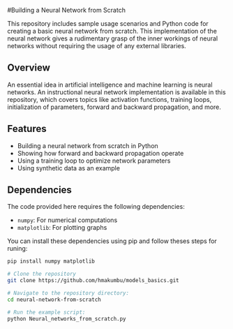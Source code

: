 #Building a Neural Network from Scratch

This repository includes sample usage scenarios and Python code for creating a basic neural network from scratch. This implementation of the neural network gives a rudimentary grasp of the inner workings of neural networks without requiring the usage of any external libraries.

## Overview

An essential idea in artificial intelligence and machine learning is neural networks. An instructional neural network implementation is available in this repository, which covers topics like activation functions, training loops, initialization of parameters, forward and backward propagation, and more.

## Features

- Building a neural network from scratch in Python 
- Showing how forward and backward propagation operate 
- Using a training loop to optimize network parameters 
- Using synthetic data as an example

## Dependencies

The code provided here requires the following dependencies:

- `numpy`: For numerical computations
- `matplotlib`: For plotting graphs

You can install these dependencies using pip and follow theses steps for runing:

```bash
pip install numpy matplotlib

# Clone the repository
git clone https://github.com/hmakumbu/models_basics.git

# Navigate to the repository directory:
cd neural-network-from-scratch

# Run the example script:
python Neural_networks_from_scratch.py
